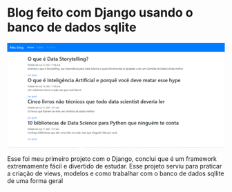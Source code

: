 # Blog feito com Django usando o banco de dados sqlite

![Idex do site](https://github.com/hiagoleresdev/SimpleBlog-Django/blob/main/indexSite.png)

Esse foi meu primeiro projeto com o Django, conclui que é um framework extremamente fácil e divertido de estudar. Esse projeto serviu para praticar a criação de views, modelos e como trabalhar com o banco de dados sqllite de uma forma geral
